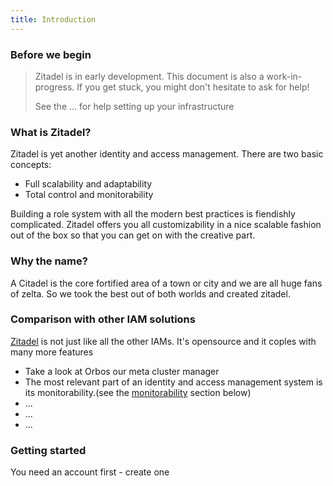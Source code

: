 ```yaml
---
title: Introduction
---
```


### Before we begin

> Zitadel is in early development. This document is also a work-in-progress. If you get stuck, you might don't hesitate to ask for help!
>
> See the ... for help setting up your infrastructure

### What is Zitadel?

Zitadel is yet another identity and access management. There are two basic concepts:

* Full scalability and adaptability
* Total control and monitorability

Building a role system with all the modern best practices is fiendishly complicated. Zitadel offers you all customizability in a nice scalable fashion out of the box so that you can get on with the creative part.


### Why the name?

A Citadel is the core fortified area of a town or city and we are all huge fans of zelta. So we took the best out of both worlds and created zitadel.

### Comparison with other IAM solutions

[Zitadel](https://github.com/caos/zitadel) is not just like all the other IAMs. It's opensource and it coples with many more features

* Take a look at Orbos our meta cluster manager
* The most relevant part of an identity and access management system is its monitorability.(see the [monitorability](zitadel#Monitorability) section below) 
* ...
* ...
* ...



### Getting started

You need an account first - create one